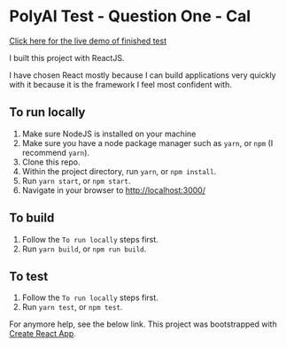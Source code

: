 # PolyAI Test - Question One - Cal

[Click here for the live demo of finished test]()

I built this project with ReactJS.

I have chosen React mostly because I can build applications very quickly with it because it is the framework I feel most confident with.

## To run locally
1. Make sure NodeJS is installed on your machine
2. Make sure you have a node package manager such as `yarn`, or `npm` (I recommend `yarn`).
3. Clone this repo.
4. Within the project directory, run `yarn`, or `npm install`.
5. Run `yarn start`, or `npm start`.
6. Navigate in your browser to [http://localhost:3000/](http://localhost:3000/)

## To build
1. Follow the `To run locally` steps first.
2. Run `yarn build`, or `npm run build`.

## To test
1. Follow the `To run locally` steps first.
2. Run `yarn test`, or `npm test`.

For anymore help, see the below link.
This project was bootstrapped with [Create React App](https://github.com/facebook/create-react-app).